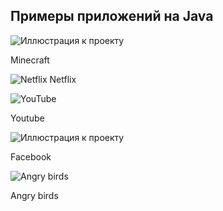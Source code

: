 
## Примеры приложений на Java

![Иллюстрация к проекту](https://store-images.s-microsoft.com/image/apps.60323.14581193029730121.3bde2745-c5bc-4659-9b31-32749bd5129f.66d40a75-671b-4612-aa8b-22aa289863e4?q=90&w=480&h=270)

Minecraft

![Netflix](https://rg.ru/uploads/images/194/71/26/netflix-youtube.jpg)
Netflix

![YouTube](https://bmkonsalt.by/wp-content/uploads/2023/01/youtube-logo.jpeg)

Youtube

![Иллюстрация к проекту](https://www.dk.ru/system/ckeditor_assets/pictures/77935_content_%D0%B7%D0%B0%D0%B3%D1%80%D1%83%D0%B6%D0%B5%D0%BD%D0%BD%D0%BE%D0%B5.jpg?1405877728)

Facebook

![Angry birds](https://play-lh.googleusercontent.com/Y9BUoMIWfhZDUFZ_MxQmnsgSyb3O8s8Sds65E_j46-vdDSJi_0Xqmoa-fHaQa7fGlw)

Angry birds